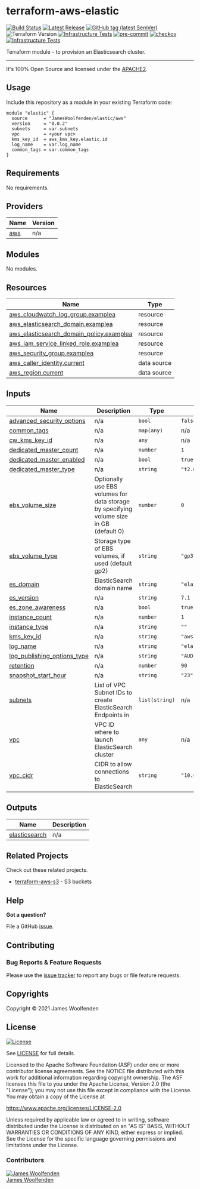 # terraform-aws-elastic

[![Build Status](https://github.com/JamesWoolfenden/terraform-aws-elastic/workflows/Verify%20and%20Bump/badge.svg?branch=main)](https://github.com/JamesWoolfenden/terraform-aws-elastic)
[![Latest Release](https://img.shields.io/github/release/JamesWoolfenden/terraform-aws-elastic.svg)](https://github.com/JamesWoolfenden/terraform-aws-elastic/releases/latest)
[![GitHub tag (latest SemVer)](https://img.shields.io/github/tag/JamesWoolfenden/terraform-aws-elastic.svg?label=latest)](https://github.com/JamesWoolfenden/terraform-aws-elastic/releases/latest)
![Terraform Version](https://img.shields.io/badge/tf-%3E%3D0.14.0-blue.svg)
[![Infrastructure Tests](https://www.bridgecrew.cloud/badges/github/JamesWoolfenden/terraform-aws-elastic/cis_aws)](https://www.bridgecrew.cloud/link/badge?vcs=github&fullRepo=JamesWoolfenden%2Fterraform-aws-elastic&benchmark=CIS+AWS+V1.2)
[![pre-commit](https://img.shields.io/badge/pre--commit-enabled-brightgreen?logo=pre-commit&logoColor=white)](https://github.com/pre-commit/pre-commit)
[![checkov](https://img.shields.io/badge/checkov-verified-brightgreen)](https://www.checkov.io/)
[![Infrastructure Tests](https://www.bridgecrew.cloud/badges/github/jameswoolfenden/terraform-aws-elastic/general)](https://www.bridgecrew.cloud/link/badge?vcs=github&fullRepo=JamesWoolfenden%2Fterraform-aws-elastic&benchmark=INFRASTRUCTURE+SECURITY)

Terraform module - to provision an Elasticsearch cluster.

---

It's 100% Open Source and licensed under the [APACHE2](LICENSE).

## Usage

Include this repository as a module in your existing Terraform code:

```hcl
module "elastic" {
  source      = "JamesWoolfenden/elastic/aws"
  version     = "0.0.2"
  subnets     = var.subnets
  vpc         = <your vpc>
  kms_key_id  = aws_kms_key.elastic.id
  log_name    = var.log_name
  common_tags = var.common_tags
}
```

<!-- BEGINNING OF PRE-COMMIT-TERRAFORM DOCS HOOK -->
## Requirements

No requirements.

## Providers

| Name | Version |
|------|---------|
| <a name="provider_aws"></a> [aws](#provider\_aws) | n/a |

## Modules

No modules.

## Resources

| Name | Type |
|------|------|
| [aws_cloudwatch_log_group.examplea](https://registry.terraform.io/providers/hashicorp/aws/latest/docs/resources/cloudwatch_log_group) | resource |
| [aws_elasticsearch_domain.examplea](https://registry.terraform.io/providers/hashicorp/aws/latest/docs/resources/elasticsearch_domain) | resource |
| [aws_elasticsearch_domain_policy.examplea](https://registry.terraform.io/providers/hashicorp/aws/latest/docs/resources/elasticsearch_domain_policy) | resource |
| [aws_iam_service_linked_role.examplea](https://registry.terraform.io/providers/hashicorp/aws/latest/docs/resources/iam_service_linked_role) | resource |
| [aws_security_group.examplea](https://registry.terraform.io/providers/hashicorp/aws/latest/docs/resources/security_group) | resource |
| [aws_caller_identity.current](https://registry.terraform.io/providers/hashicorp/aws/latest/docs/data-sources/caller_identity) | data source |
| [aws_region.current](https://registry.terraform.io/providers/hashicorp/aws/latest/docs/data-sources/region) | data source |

## Inputs

| Name | Description | Type | Default | Required |
|------|-------------|------|---------|:--------:|
| <a name="input_advanced_security_options"></a> [advanced\_security\_options](#input\_advanced\_security\_options) | n/a | `bool` | `false` | no |
| <a name="input_common_tags"></a> [common\_tags](#input\_common\_tags) | n/a | `map(any)` | n/a | yes |
| <a name="input_cw_kms_key_id"></a> [cw\_kms\_key\_id](#input\_cw\_kms\_key\_id) | n/a | `any` | n/a | yes |
| <a name="input_dedicated_master_count"></a> [dedicated\_master\_count](#input\_dedicated\_master\_count) | n/a | `number` | `1` | no |
| <a name="input_dedicated_master_enabled"></a> [dedicated\_master\_enabled](#input\_dedicated\_master\_enabled) | n/a | `bool` | `true` | no |
| <a name="input_dedicated_master_type"></a> [dedicated\_master\_type](#input\_dedicated\_master\_type) | n/a | `string` | `"t2.medium.elasticsearch"` | no |
| <a name="input_ebs_volume_size"></a> [ebs\_volume\_size](#input\_ebs\_volume\_size) | Optionally use EBS volumes for data storage by specifying volume size in GB (default 0) | `number` | `0` | no |
| <a name="input_ebs_volume_type"></a> [ebs\_volume\_type](#input\_ebs\_volume\_type) | Storage type of EBS volumes, if used (default gp2) | `string` | `"gp3"` | no |
| <a name="input_es_domain"></a> [es\_domain](#input\_es\_domain) | ElasticSearch domain name | `string` | `"elastic"` | no |
| <a name="input_es_version"></a> [es\_version](#input\_es\_version) | n/a | `string` | `7.1` | no |
| <a name="input_es_zone_awareness"></a> [es\_zone\_awareness](#input\_es\_zone\_awareness) | n/a | `bool` | `true` | no |
| <a name="input_instance_count"></a> [instance\_count](#input\_instance\_count) | n/a | `number` | `1` | no |
| <a name="input_instance_type"></a> [instance\_type](#input\_instance\_type) | n/a | `string` | `""` | no |
| <a name="input_kms_key_id"></a> [kms\_key\_id](#input\_kms\_key\_id) | n/a | `string` | `"aws/es"` | no |
| <a name="input_log_name"></a> [log\_name](#input\_log\_name) | n/a | `string` | `"elasticsearch"` | no |
| <a name="input_log_publishing_options_type"></a> [log\_publishing\_options\_type](#input\_log\_publishing\_options\_type) | n/a | `string` | `"AUDIT_LOGS"` | no |
| <a name="input_retention"></a> [retention](#input\_retention) | n/a | `number` | `90` | no |
| <a name="input_snapshot_start_hour"></a> [snapshot\_start\_hour](#input\_snapshot\_start\_hour) | n/a | `string` | `"23"` | no |
| <a name="input_subnets"></a> [subnets](#input\_subnets) | List of VPC Subnet IDs to create ElasticSearch Endpoints in | `list(string)` | n/a | yes |
| <a name="input_vpc"></a> [vpc](#input\_vpc) | VPC ID where to launch ElasticSearch cluster | `any` | n/a | yes |
| <a name="input_vpc_cidr"></a> [vpc\_cidr](#input\_vpc\_cidr) | CIDR to allow connections to ElasticSearch | `string` | `"10.0.0.0/16"` | no |

## Outputs

| Name | Description |
|------|-------------|
| <a name="output_elasticsearch"></a> [elasticsearch](#output\_elasticsearch) | n/a |
<!-- END OF PRE-COMMIT-TERRAFORM DOCS HOOK -->

## Related Projects

Check out these related projects.

- [terraform-aws-s3](https://github.com/jameswoolfenden/terraform-aws-s3) - S3 buckets

## Help

**Got a question?**

File a GitHub [issue](https://github.com/JamesWoolfenden/terraform-aws-elastic/issues).

## Contributing

### Bug Reports & Feature Requests

Please use the [issue tracker](https://github.com/JamesWoolfenden/terraform-aws-elastic/issues) to report any bugs or file feature requests.

## Copyrights

Copyright © 2021 James Woolfenden

## License

[![License](https://img.shields.io/badge/License-Apache%202.0-blue.svg)](https://opensource.org/licenses/Apache-2.0)

See [LICENSE](LICENSE) for full details.

Licensed to the Apache Software Foundation (ASF) under one
or more contributor license agreements. See the NOTICE file
distributed with this work for additional information
regarding copyright ownership. The ASF licenses this file
to you under the Apache License, Version 2.0 (the
"License"); you may not use this file except in compliance
with the License. You may obtain a copy of the License at

<https://www.apache.org/licenses/LICENSE-2.0>

Unless required by applicable law or agreed to in writing,
software distributed under the License is distributed on an
"AS IS" BASIS, WITHOUT WARRANTIES OR CONDITIONS OF ANY
KIND, either express or implied. See the License for the
specific language governing permissions and limitations
under the License.

### Contributors

[![James Woolfenden][jameswoolfenden_avatar]][jameswoolfenden_homepage]<br/>[James Woolfenden][jameswoolfenden_homepage]

[jameswoolfenden_homepage]: https://github.com/jameswoolfenden
[jameswoolfenden_avatar]: https://github.com/jameswoolfenden.png?size=150
[github]: https://github.com/jameswoolfenden
[linkedin]: https://www.linkedin.com/in/jameswoolfenden/
[twitter]: https://twitter.com/JimWoolfenden
[share_twitter]: https://twitter.com/intent/tweet/?text=terraform-aws-elastic&url=https://github.com/JamesWoolfenden/terraform-aws-elastic
[share_linkedin]: https://www.linkedin.com/shareArticle?mini=true&title=terraform-aws-elastic&url=https://github.com/JamesWoolfenden/terraform-aws-elastic
[share_reddit]: https://reddit.com/submit/?url=https://github.com/JamesWoolfenden/terraform-aws-elastic
[share_facebook]: https://facebook.com/sharer/sharer.php?u=https://github.com/JamesWoolfenden/terraform-aws-elastic
[share_email]: mailto:?subject=terraform-aws-elastic&body=https://github.com/JamesWoolfenden/terraform-aws-elastic

